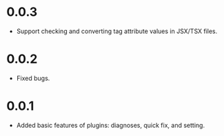 # 0.0.3

- Support checking and converting tag attribute values in JSX/TSX files.

# 0.0.2

- Fixed bugs.

# 0.0.1

- Added basic features of plugins: diagnoses, quick fix, and setting.
